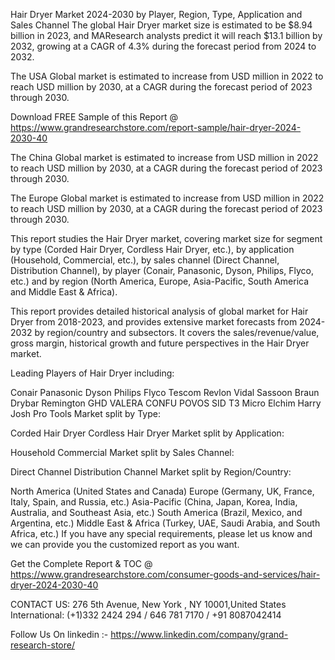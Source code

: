 Hair Dryer Market 2024-2030 by Player, Region, Type, Application and Sales Channel
The global Hair Dryer market size is estimated to be $8.94 billion in 2023, and MAResearch analysts predict it will reach $13.1 billion by 2032, growing at a CAGR of 4.3% during the forecast period from 2024 to 2032.

The USA Global market is estimated to increase from USD million in 2022 to reach USD million by 2030, at a CAGR during the forecast period of 2023 through 2030.

Download FREE Sample of this Report @ https://www.grandresearchstore.com/report-sample/hair-dryer-2024-2030-40

The China Global market is estimated to increase from USD million in 2022 to reach USD million by 2030, at a CAGR during the forecast period of 2023 through 2030.

The Europe Global market is estimated to increase from USD million in 2022 to reach USD million by 2030, at a CAGR during the forecast period of 2023 through 2030.

This report studies the Hair Dryer market, covering market size for segment by type (Corded Hair Dryer, Cordless Hair Dryer, etc.), by application (Household, Commercial, etc.), by sales channel (Direct Channel, Distribution Channel), by player (Conair, Panasonic, Dyson, Philips, Flyco, etc.) and by region (North America, Europe, Asia-Pacific, South America and Middle East & Africa).

This report provides detailed historical analysis of global market for Hair Dryer from 2018-2023, and provides extensive market forecasts from 2024-2032 by region/country and subsectors. It covers the sales/revenue/value, gross margin, historical growth and future perspectives in the Hair Dryer market.

Leading Players of Hair Dryer including:

Conair
Panasonic
Dyson
Philips
Flyco
Tescom
Revlon
Vidal Sassoon
Braun
Drybar
Remington
GHD
VALERA
CONFU
POVOS
SID
T3 Micro
Elchim
Harry Josh Pro Tools
Market split by Type:

Corded Hair Dryer
Cordless Hair Dryer
Market split by Application:

Household
Commercial
Market split by Sales Channel:

Direct Channel
Distribution Channel
Market split by Region/Country:

North America (United States and Canada)
Europe (Germany, UK, France, Italy, Spain, and Russia, etc.)
Asia-Pacific (China, Japan, Korea, India, Australia, and Southeast Asia, etc.)
South America (Brazil, Mexico, and Argentina, etc.)
Middle East & Africa (Turkey, UAE, Saudi Arabia, and South Africa, etc.)
If you have any special requirements, please let us know and we can provide you the customized report as you want.

Get the Complete Report & TOC @ https://www.grandresearchstore.com/consumer-goods-and-services/hair-dryer-2024-2030-40

CONTACT US:
276 5th Avenue, New York , NY 10001,United States
International: (+1)332 2424 294 / 646 781 7170 / +91 8087042414

Follow Us On linkedin :- https://www.linkedin.com/company/grand-research-store/
